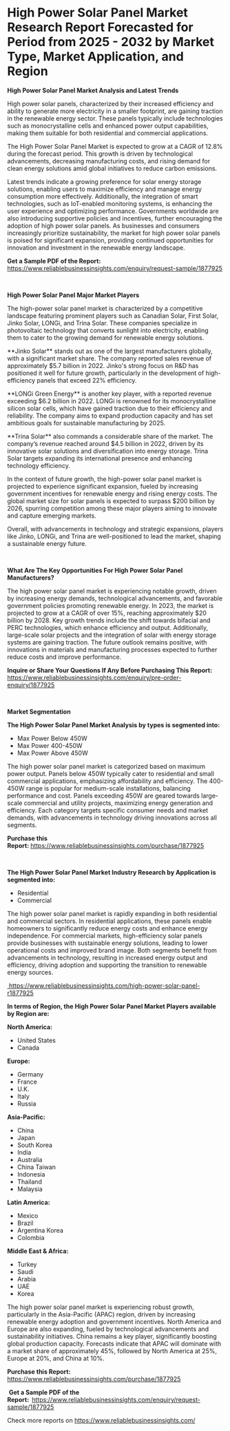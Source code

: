 <p><h1>High Power Solar Panel Market Research Report Forecasted for Period from 2025 -  2032 by Market Type, Market Application, and Region</h1></p><p><strong>High Power Solar Panel Market Analysis and Latest Trends</strong></p>
<p><p>High power solar panels, characterized by their increased efficiency and ability to generate more electricity in a smaller footprint, are gaining traction in the renewable energy sector. These panels typically include technologies such as monocrystalline cells and enhanced power output capabilities, making them suitable for both residential and commercial applications. </p><p>The High Power Solar Panel Market is expected to grow at a CAGR of 12.8% during the forecast period. This growth is driven by technological advancements, decreasing manufacturing costs, and rising demand for clean energy solutions amid global initiatives to reduce carbon emissions. </p><p>Latest trends indicate a growing preference for solar energy storage solutions, enabling users to maximize efficiency and manage energy consumption more effectively. Additionally, the integration of smart technologies, such as IoT-enabled monitoring systems, is enhancing the user experience and optimizing performance. Governments worldwide are also introducing supportive policies and incentives, further encouraging the adoption of high power solar panels. As businesses and consumers increasingly prioritize sustainability, the market for high power solar panels is poised for significant expansion, providing continued opportunities for innovation and investment in the renewable energy landscape.</p></p>
<p><strong>Get a Sample PDF of the Report:&nbsp;</strong> <a href="https://www.reliablebusinessinsights.com/enquiry/request-sample/1877925?utm_campaign=39&utm_medium=2&utm_source=Github&utm_content=ia&utm_term=14022025&utm_id=high-power-solar-panel">https://www.reliablebusinessinsights.com/enquiry/request-sample/1877925</a></p>
<p>&nbsp;</p>
<p><strong>High Power Solar Panel Major Market Players</strong></p>
<p><p>The high-power solar panel market is characterized by a competitive landscape featuring prominent players such as Canadian Solar, First Solar, Jinko Solar, LONGi, and Trina Solar. These companies specialize in photovoltaic technology that converts sunlight into electricity, enabling them to cater to the growing demand for renewable energy solutions.</p><p>**Jinko Solar** stands out as one of the largest manufacturers globally, with a significant market share. The company reported sales revenue of approximately $5.7 billion in 2022. Jinko's strong focus on R&D has positioned it well for future growth, particularly in the development of high-efficiency panels that exceed 22% efficiency. </p><p>**LONGi Green Energy** is another key player, with a reported revenue exceeding $6.2 billion in 2022. LONGi is renowned for its monocrystalline silicon solar cells, which have gained traction due to their efficiency and reliability. The company aims to expand production capacity and has set ambitious goals for sustainable manufacturing by 2025.</p><p>**Trina Solar** also commands a considerable share of the market. The company’s revenue reached around $4.5 billion in 2022, driven by its innovative solar solutions and diversification into energy storage. Trina Solar targets expanding its international presence and enhancing technology efficiency.</p><p>In the context of future growth, the high-power solar panel market is projected to experience significant expansion, fueled by increasing government incentives for renewable energy and rising energy costs. The global market size for solar panels is expected to surpass $200 billion by 2026, spurring competition among these major players aiming to innovate and capture emerging markets.</p><p>Overall, with advancements in technology and strategic expansions, players like Jinko, LONGi, and Trina are well-positioned to lead the market, shaping a sustainable energy future.</p></p>
<p>&nbsp;</p>
<p><strong>What Are The Key Opportunities For High Power Solar Panel Manufacturers?</strong></p>
<p><p>The high power solar panel market is experiencing notable growth, driven by increasing energy demands, technological advancements, and favorable government policies promoting renewable energy. In 2023, the market is projected to grow at a CAGR of over 15%, reaching approximately $20 billion by 2028. Key growth trends include the shift towards bifacial and PERC technologies, which enhance efficiency and output. Additionally, large-scale solar projects and the integration of solar with energy storage systems are gaining traction. The future outlook remains positive, with innovations in materials and manufacturing processes expected to further reduce costs and improve performance.</p></p>
<p><strong>Inquire or Share Your Questions If Any Before Purchasing This Report:</strong> <a href="https://www.reliablebusinessinsights.com/enquiry/pre-order-enquiry/1877925?utm_campaign=39&utm_medium=2&utm_source=Github&utm_content=ia&utm_term=14022025&utm_id=high-power-solar-panel">https://www.reliablebusinessinsights.com/enquiry/pre-order-enquiry/1877925</a></p>
<p>&nbsp;</p>
<p><strong>Market Segmentation</strong></p>
<p><strong>The High Power Solar Panel Market Analysis by types is segmented into:</strong></p>
<p><ul><li>Max Power Below 450W</li><li>Max Power 400-450W</li><li>Max Power Above 450W</li></ul></p>
<p><p>The high power solar panel market is categorized based on maximum power output. Panels below 450W typically cater to residential and small commercial applications, emphasizing affordability and efficiency. The 400-450W range is popular for medium-scale installations, balancing performance and cost. Panels exceeding 450W are geared towards large-scale commercial and utility projects, maximizing energy generation and efficiency. Each category targets specific consumer needs and market demands, with advancements in technology driving innovations across all segments.</p></p>
<p><strong>Purchase this Report:&nbsp;</strong><a href="https://www.reliablebusinessinsights.com/purchase/1877925?utm_campaign=39&utm_medium=2&utm_source=Github&utm_content=ia&utm_term=14022025&utm_id=high-power-solar-panel">https://www.reliablebusinessinsights.com/purchase/1877925</a></p>
<p>&nbsp;</p>
<p><strong>The High Power Solar Panel Market Industry Research by Application is segmented into:</strong></p>
<p><ul><li>Residential</li><li>Commercial</li></ul></p>
<p><p>The high power solar panel market is rapidly expanding in both residential and commercial sectors. In residential applications, these panels enable homeowners to significantly reduce energy costs and enhance energy independence. For commercial markets, high-efficiency solar panels provide businesses with sustainable energy solutions, leading to lower operational costs and improved brand image. Both segments benefit from advancements in technology, resulting in increased energy output and efficiency, driving adoption and supporting the transition to renewable energy sources.</p></p>
<p><a href="https://www.reliablebusinessinsights.com/high-power-solar-panel-r1877925?utm_campaign=39&utm_medium=2&utm_source=Github&utm_content=ia&utm_term=14022025&utm_id=high-power-solar-panel">&nbsp;https://www.reliablebusinessinsights.com/high-power-solar-panel-r1877925</a></p>
<p><strong>In terms of Region, the High Power Solar Panel Market Players available by Region are:</strong></p>
<p>
    <p> <strong> North America: </strong>
        <ul>
            <li>United States</li>
            <li>Canada</li>
        </ul>
        </p> 
    <p> <strong> Europe: </strong>
        <ul>
            <li>Germany</li>
            <li>France</li>
            <li>U.K.</li>
            <li>Italy</li>
            <li>Russia</li>
        </ul>
        </p> 
    <p> <strong> Asia-Pacific: </strong>
        <ul>
            <li>China</li>
            <li>Japan</li>
            <li>South Korea</li>
            <li>India</li>
            <li>Australia</li>
            <li>China Taiwan</li>
            <li>Indonesia</li>
            <li>Thailand</li>
            <li>Malaysia</li>
        </ul>
        </p> 
    <p> <strong> Latin America: </strong>
        <ul>
            <li>Mexico</li>
            <li>Brazil</li>
            <li>Argentina Korea</li>
            <li>Colombia</li>
        </ul>
        </p> 
    <p> <strong> Middle East & Africa: </strong>
        <ul>
            <li>Turkey</li>
            <li>Saudi</li>
            <li>Arabia</li>
            <li>UAE</li>
            <li>Korea</li>
        </ul>
    </p>
    </p>
<p><p>The high power solar panel market is experiencing robust growth, particularly in the Asia-Pacific (APAC) region, driven by increasing renewable energy adoption and government incentives. North America and Europe are also expanding, fueled by technological advancements and sustainability initiatives. China remains a key player, significantly boosting global production capacity. Forecasts indicate that APAC will dominate with a market share of approximately 45%, followed by North America at 25%, Europe at 20%, and China at 10%.</p></p>
<p><strong>Purchase this Report: </strong><a href="https://www.reliablebusinessinsights.com/purchase/1877925?utm_campaign=39&utm_medium=2&utm_source=Github&utm_content=ia&utm_term=14022025&utm_id=high-power-solar-panel">https://www.reliablebusinessinsights.com/purchase/1877925</a></p>
<p>&nbsp;<strong>Get a Sample PDF of the Report:&nbsp;&nbsp;</strong><a href="https://www.reliablebusinessinsights.com/enquiry/request-sample/1877925?utm_campaign=39&utm_medium=2&utm_source=Github&utm_content=ia&utm_term=14022025&utm_id=high-power-solar-panel">https://www.reliablebusinessinsights.com/enquiry/request-sample/1877925</a></p>
<p><strong></strong></p>
<p>Check more reports on <a href="https://www.reliablebusinessinsights.com/?utm_campaign=39&utm_medium=2&utm_source=Github&utm_content=ia&utm_term=14022025&utm_id=high-power-solar-panel">https://www.reliablebusinessinsights.com/</a></p>